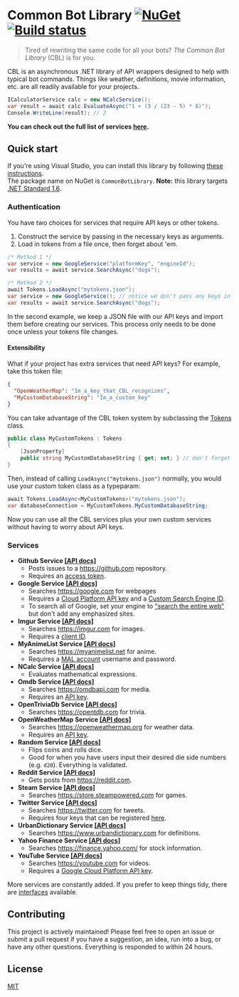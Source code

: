 # Common Bot Library [![NuGet](https://img.shields.io/nuget/v/CommonBotLibrary.svg?maxAge=43200)](https://www.nuget.org/packages/CommonBotLibrary) [![Build status](https://ci.appveyor.com/api/projects/status/mcli9fa0refvotfm?svg=true)](https://ci.appveyor.com/project/bcanseco/common-bot-library)

> Tired of rewriting the same code for all your bots? *The Common Bot Library* (CBL) is for you.

CBL is an asynchronous .NET library of API wrappers designed to help with typical bot commands. Things like weather, definitions, movie information, etc. are all readily available for your projects.

```c#
ICalculatorService calc = new NCalcService();
var result = await calc.EvaluateAsync("1 + (3 / (23 - 5) * 6)");
Console.WriteLine(result); // 2
```
**You can check out the full list of services [here](#services).**

## Quick start
If you're using Visual Studio, you can install this library by following [these instructions](https://docs.microsoft.com/en-us/nuget/tools/package-manager-ui).  
The package name on NuGet is `CommonBotLibrary`. **Note:** this library targets [.NET Standard 1.6](https://docs.microsoft.com/en-us/dotnet/standard/library#net-platforms-support).

### Authentication
You have two choices for services that require API keys or other tokens.
1. Construct the service by passing in the necessary keys as arguments.
2. Load in tokens from a file once, then forget about 'em.

```c#
/* Method 1 */
var service = new GoogleService("platformKey", "engineId");
var results = await service.SearchAsync("dogs");

/* Method 2 */
await Tokens.LoadAsync("mytokens.json");
var service = new GoogleService(); // notice we don't pass any keys in!
var results = await service.SearchAsync("dogs");
```

In the second example, we keep a JSON file with our API keys and import them before creating our services. This process only needs to be done once unless your tokens file changes.  

#### Extensibility
What if your project has extra services that need API keys?
For example, take this token file:
```json
{
  "OpenWeatherMap": "Im_a_key_that_CBL_recognizes",
  "MyCustomDatabaseString": "Im_a_custom_key"
}
```
You can take advantage of the CBL token system by subclassing the [Tokens](src/CommonBotLibrary/Tokens.cs) class.
```c#
public class MyCustomTokens : Tokens
{
    [JsonProperty]
    public string MyCustomDatabaseString { get; set; } // don't forget the setter!
}
```
Then, instead of calling `LoadAsync("mytokens.json")` normally, you would use your custom token class as a typeparam:
```c#
await Tokens.LoadAsync<MyCustomTokens>("mytokens.json");
var databaseConnection = MyCustomTokens.MyCustomDatabaseString;
```
Now you can use all the CBL services plus your own custom services without having to worry about API keys.

### Services
* **Github Service [[API docs]](https://bcanseco.github.io/common-bot-library/api/CommonBotLibrary.Services.GithubService.html)**
   * Posts issues to a https://github.com repository.
   * Requires an [access token](https://github.com/settings/tokens).
* **Google Service [[API docs]](https://bcanseco.github.io/common-bot-library/api/CommonBotLibrary.Services.GoogleService.html)**
   * Searches https://google.com for webpages
   * Requires a [Cloud Platform API key](https://support.google.com/cloud/answer/6158862?hl=en) and a [Custom Search Engine ID](https://support.google.com/customsearch/answer/2649143?hl=en).
   * To search all of Google, set your engine to ["search the entire web"](https://support.google.com/customsearch/answer/2631040?hl=en) but don't add any emphasized sites.
* **Imgur Service [[API docs]](https://bcanseco.github.io/common-bot-library/api/CommonBotLibrary.Services.ImgurService.html)**
   * Searches https://imgur.com for images.
   * Requires a [client ID](https://api.imgur.com/oauth2/addclient).
* **MyAnimeList Service [[API docs]](https://bcanseco.github.io/common-bot-library/api/CommonBotLibrary.Services.MyAnimeListService.html)**
   * Searches https://myanimelist.net for anime.
   * Requires a [MAL account](https://myanimelist.net/register.php) username and password.
* **NCalc Service [[API docs]](https://bcanseco.github.io/common-bot-library/api/CommonBotLibrary.Services.NCalcService.html)**
   * Evaluates mathematical expressions.
* **Omdb Service [[API docs]](https://bcanseco.github.io/common-bot-library/api/CommonBotLibrary.Services.OmdbService.html)**
   * Searches https://omdbapi.com for media.
   * Requires an [API key](http://www.omdbapi.com/apikey.aspx).
* **OpenTriviaDb Service [[API docs]](https://bcanseco.github.io/common-bot-library/api/CommonBotLibrary.Services.OpenTriviaDbService.html)**
   * Searches https://opentdb.com for trivia.
* **OpenWeatherMap Service [[API docs]](https://bcanseco.github.io/common-bot-library/api/CommonBotLibrary.Services.OpenWeatherMapService.html)**
   * Searches https://openweathermap.org for weather data.
   * Requires an [API key](https://openweathermap.org/appid).
* **Random Service [[API docs]](https://bcanseco.github.io/common-bot-library/api/CommonBotLibrary.Services.RandomService.html)**
   * Flips coins and rolls dice.
   * Good for when you have users input their desired die side numbers (e.g. `d20`). Everything is validated.
* **Reddit Service [[API docs]](https://bcanseco.github.io/common-bot-library/api/CommonBotLibrary.Services.RedditService.html)**
   * Gets posts from https://reddit.com.
* **Steam Service [[API docs]](https://bcanseco.github.io/common-bot-library/api/CommonBotLibrary.Services.SteamService.html)**
   * Searches https://store.steampowered.com for games.
* **Twitter Service [[API docs]](https://bcanseco.github.io/common-bot-library/api/CommonBotLibrary.Services.TwitterService.html)**
   * Searches https://twitter.com for tweets.
   * Requires four keys that can be registered [here](https://apps.twitter.com/).
* **UrbanDictionary Service [[API docs]](https://bcanseco.github.io/common-bot-library/api/CommonBotLibrary.Services.UrbanDictionaryService.html)**
   * Searches https://www.urbandictionary.com for definitions.
* **Yahoo Finance Service [[API docs]](https://bcanseco.github.io/common-bot-library/api/CommonBotLibrary.Services.YahooFinanceService.html)**
   * Searches https://finance.yahoo.com/ for stock information.
* **YouTube Service [[API docs]](https://bcanseco.github.io/common-bot-library/api/CommonBotLibrary.Services.YouTubeService.html)**
   * Searches https://youtube.com for videos.
   * Requires a [Google Cloud Platform API key](https://support.google.com/cloud/answer/6158862?hl=en).

More services are constantly added. If you prefer to keep things tidy, there are [interfaces](src/CommonBotLibrary/Interfaces) available.

## Contributing
This project is actively maintained! Please feel free to open an issue or submit a pull request if you have a suggestion, an idea, run into a bug, or have any other questions. Everything is responded to within 24 hours.

## License

[MIT](LICENSE)
